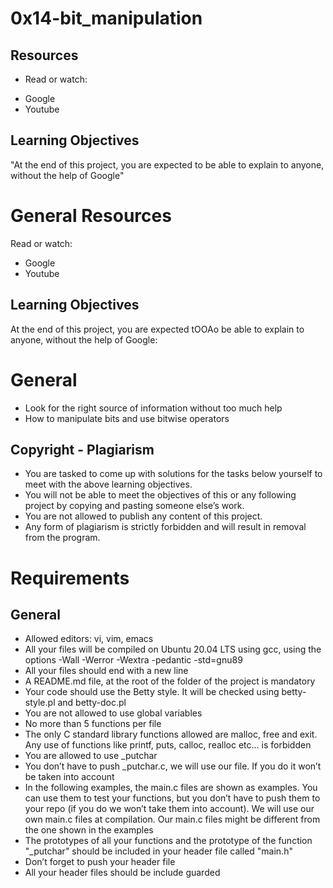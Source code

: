 # 0x14-bit_manipulation

## Resources
- Read or watch:

+ Google
+ Youtube

## Learning Objectives
"At the end of this project, you are expected to be able to explain to anyone, without the help of Google"

# General Resources
Read or watch:
- Google
- Youtube

## Learning Objectives
At the end of this project, you are expected tOOAo be able to explain to anyone, without the help of Google:

# General
- Look for the right source of information without too much help
- How to manipulate bits and use bitwise operators

## Copyright - Plagiarism
- You are tasked to come up with solutions for the tasks below yourself to meet with the above learning objectives.
- You will not be able to meet the objectives of this or any following project by copying and pasting someone else’s work.
- You are not allowed to publish any content of this project.
- Any form of plagiarism is strictly forbidden and will result in removal from the program.

# Requirements
## General
- Allowed editors: vi, vim, emacs
- All your files will be compiled on Ubuntu 20.04 LTS using gcc, using the options -Wall -Werror -Wextra -pedantic -std=gnu89
- All your files should end with a new line
- A README.md file, at the root of the folder of the project is mandatory
- Your code should use the Betty style. It will be checked using betty-style.pl and betty-doc.pl
- You are not allowed to use global variables
- No more than 5 functions per file
- The only C standard library functions allowed are malloc, free and exit. Any use of functions like printf, puts, calloc, realloc etc… is forbidden
- You are allowed to use _putchar
- You don’t have to push _putchar.c, we will use our file. If you do it won’t be taken into account
- In the following examples, the main.c files are shown as examples. You can use them to test your functions, but you don’t have to push them to your repo (if you do we won’t take them into account). We will use our own main.c files at compilation. Our main.c files might be different from the one shown in the examples
- The prototypes of all your functions and the prototype of the function "_putchar" should be included in your header file called "main.h"
- Don’t forget to push your header file
- All your header files should be include guarded
